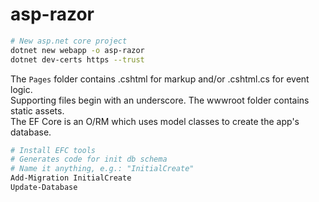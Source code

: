 # asp-razor

```bash
# New asp.net core project
dotnet new webapp -o asp-razor
dotnet dev-certs https --trust
```

The `Pages` folder contains .cshtml for markup and/or .cshtml.cs for event logic.  
Supporting files begin with an underscore. The wwwroot folder contains static assets.  
The EF Core is an O/RM which uses model classes to create the app's database.  

```ps1
# Install EFC tools
# Generates code for init db schema
# Name it anything, e.g.: "InitialCreate"
Add-Migration InitialCreate
Update-Database
```
